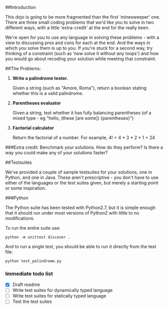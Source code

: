 ##Introduction

This dojo is going to be more fragmented than the first 'minesweeper' one. There are three small coding problems that we'd like you to solve in two different ways, with a little 'extra-credit' at the end for the really keen.

We're open for you to use any language in solving these problems - with a view to discussing pros and cons for each at the end. And the ways in which you solve them is up to you. If you're stuck for a second way, try thinking of a constraint (such as 'now solve it without any loops') and how you would go about recoding your solution while meeting that constraint.

##The Problems:

1. **Write a palindrome tester.**

   Given a string (such as "Amore, Roma"), return a boolean stating whether this is a valid palindrome.
   
2. **Parentheses evaluator**

   Given a string, test whether it has fully balancing parentheses (of a mixed type - eg "hello, (these [are some]) {parentheses}")
   
3. **Factorial calculator**
  
   Return the factorial of a number. For example, 4! = 4 * 3 * 2 * 1 = 24

###Extra credit:
Benchmark your solutions. How do they perform? Is there a way you could make any of your solutions faster?

##Testsuites

We've provided a couple of sample testsuites for your solutions, one in Python,
    and one in Java. These aren't prescriptive - you don't have to use either of
    the languages or the test suites given, but merely a starting point or some
    inspiration.

###Python

The Python suite has been tested with Python2.7, but it is simple enough that it
should run under most versions of Python2 with little to no modifications.

To run the entire suite use:

```
python -m unittest discover .
```

And to run a single test, you should be able to run it directly from the test
file:

```
python test_palindrome.py
```

### Immediate todo list

- [x] Draft readme
- [ ] Write test suites for dynamically typed language
- [ ] Write test suites for statically typed language
- [ ] Test the test suites
